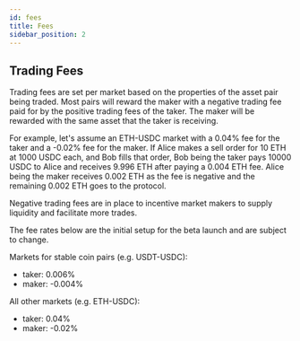 ```yaml
---
id: fees
title: Fees
sidebar_position: 2
---
```


## Trading Fees

Trading fees are set per market based on the properties of the asset pair being traded.
Most pairs will reward the maker with a negative trading fee paid for by the positive trading fees of the taker.
The maker will be rewarded with the same asset that the taker is receiving.

For example, let's assume an ETH-USDC market with a 0.04% fee for the taker and a -0.02% fee for the maker.
If Alice makes a sell order for 10 ETH at 1000 USDC each, and Bob fills that order,
Bob being the taker pays 10000 USDC to Alice and receives 9.996 ETH after paying a 0.004 ETH fee.
Alice being the maker receives 0.002 ETH as the fee is negative and the remaining 0.002 ETH goes to the protocol.

Negative trading fees are in place to incentive market makers to supply liquidity and facilitate more trades.

The fee rates below are the initial setup for the beta launch and are subject to change.

Markets for stable coin pairs (e.g. USDT-USDC):
- taker: 0.006%
- maker: -0.004%

All other markets (e.g. ETH-USDC):
- taker: 0.04%
- maker: -0.02%
